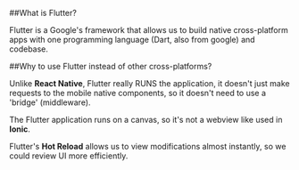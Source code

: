 ##What is Flutter?

Flutter is a Google's framework that allows us to build native cross-platform apps with one programming language (Dart, also from google) and codebase.

##Why to use Flutter instead of other cross-platforms?

Unlike **React Native**, Flutter really RUNS the application, it doesn't just make requests to the mobile native components, so it doesn't need to use a 'bridge' (middleware).

The Flutter application runs on a canvas, so it's not a webview like used in **Ionic**.

Flutter's **Hot Reload** allows us to view modifications almost instantly, so we could review UI more efficiently.